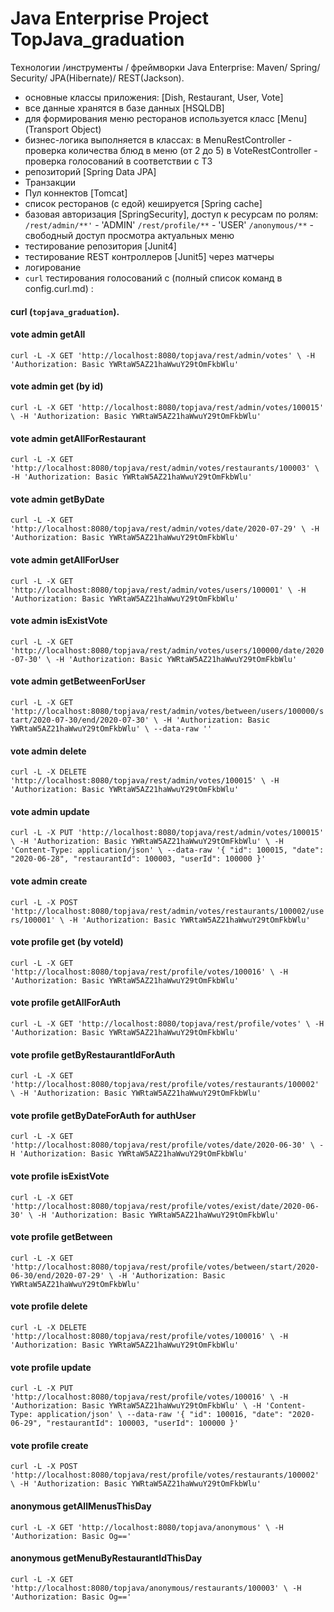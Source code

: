 Java Enterprise Project TopJava_graduation
==========================================

Технологии /инструменты / фреймворки Java Enterprise:
Maven/ Spring/ Security/ JPA(Hibernate)/ REST(Jackson).

- основные классы приложения: [Dish, Restaurant, User, Vote]
- все данные хранятся в базе данных [HSQLDB]
- для формирования меню ресторанов используется класс [Menu] (Transport Object) 
- бизнес-логика выполняется в классах:
             в MenuRestController - проверка количества блюд в меню (от 2 до 5)
             в VoteRestController - проверка голосований в соответствии с ТЗ
- репозиторий [Spring Data JPA]
- Транзакции
- Пул коннектов [Tomcat]
- список ресторанов (с едой) кешируется [Spring cache]
- базовая авторизация [SpringSecurity], доступ к ресурсам по ролям:
              `/rest/admin/**'`  - 'ADMIN'
              `/rest/profile/**` - 'USER'
              `/anonymous/**`    - свободный доступ просмотра актуальных меню
- тестирование репозитория [Junit4] 
- тестирование REST контроллеров [Junit5] через матчеры 
- логирование
- `curl` тестирования голосований с
(полный список команд в config.curl.md) :


#### curl (`topjava_graduation`).

#### vote admin getAll
`curl -L -X GET 'http://localhost:8080/topjava/rest/admin/votes' \
 -H 'Authorization: Basic YWRtaW5AZ21haWwuY29tOmFkbWlu'`

#### vote admin get (by id)
`curl -L -X GET 'http://localhost:8080/topjava/rest/admin/votes/100015' \
 -H 'Authorization: Basic YWRtaW5AZ21haWwuY29tOmFkbWlu'`

#### vote admin getAllForRestaurant
`curl -L -X GET 'http://localhost:8080/topjava/rest/admin/votes/restaurants/100003' \
 -H 'Authorization: Basic YWRtaW5AZ21haWwuY29tOmFkbWlu'`

#### vote admin getByDate
`curl -L -X GET 'http://localhost:8080/topjava/rest/admin/votes/date/2020-07-29' \
 -H 'Authorization: Basic YWRtaW5AZ21haWwuY29tOmFkbWlu'`

#### vote admin getAllForUser
`curl -L -X GET 'http://localhost:8080/topjava/rest/admin/votes/users/100001' \
 -H 'Authorization: Basic YWRtaW5AZ21haWwuY29tOmFkbWlu'`
 
#### vote admin isExistVote
`curl -L -X GET 'http://localhost:8080/topjava/rest/admin/votes/users/100000/date/2020-07-30' \
-H 'Authorization: Basic YWRtaW5AZ21haWwuY29tOmFkbWlu'`
 
#### vote admin getBetweenForUser 
`curl -L -X GET 'http://localhost:8080/topjava/rest/admin/votes/between/users/100000/start/2020-07-30/end/2020-07-30' \
 -H 'Authorization: Basic YWRtaW5AZ21haWwuY29tOmFkbWlu' \
 --data-raw ''`

#### vote admin delete
`curl -L -X DELETE 'http://localhost:8080/topjava/rest/admin/votes/100015' \
 -H 'Authorization: Basic YWRtaW5AZ21haWwuY29tOmFkbWlu'`

#### vote admin update 
`curl -L -X PUT 'http://localhost:8080/topjava/rest/admin/votes/100015' \
 -H 'Authorization: Basic YWRtaW5AZ21haWwuY29tOmFkbWlu' \
 -H 'Content-Type: application/json' \
 --data-raw '{
         "id": 100015,
         "date": "2020-06-28",
         "restaurantId": 100003,
         "userId": 100000
     }'`

#### vote admin create
`curl -L -X POST 'http://localhost:8080/topjava/rest/admin/votes/restaurants/100002/users/100001' \
 -H 'Authorization: Basic YWRtaW5AZ21haWwuY29tOmFkbWlu'`


#### vote profile get (by voteId)
`curl -L -X GET 'http://localhost:8080/topjava/rest/profile/votes/100016' \
 -H 'Authorization: Basic YWRtaW5AZ21haWwuY29tOmFkbWlu'`

#### vote profile getAllForAuth
`curl -L -X GET 'http://localhost:8080/topjava/rest/profile/votes' \
 -H 'Authorization: Basic YWRtaW5AZ21haWwuY29tOmFkbWlu'`

#### vote profile getByRestaurantIdForAuth
`curl -L -X GET 'http://localhost:8080/topjava/rest/profile/votes/restaurants/100002' \
 -H 'Authorization: Basic YWRtaW5AZ21haWwuY29tOmFkbWlu'`

#### vote profile getByDateForAuth for authUser
`curl -L -X GET 'http://localhost:8080/topjava/rest/profile/votes/date/2020-06-30' \
 -H 'Authorization: Basic YWRtaW5AZ21haWwuY29tOmFkbWlu'`

#### vote profile isExistVote
`curl -L -X GET 'http://localhost:8080/topjava/rest/profile/votes/exist/date/2020-06-30' \
 -H 'Authorization: Basic YWRtaW5AZ21haWwuY29tOmFkbWlu'`
 
#### vote profile getBetween 
`curl -L -X GET 'http://localhost:8080/topjava/rest/profile/votes/between/start/2020-06-30/end/2020-07-29' \
 -H 'Authorization: Basic YWRtaW5AZ21haWwuY29tOmFkbWlu'`

#### vote profile delete
`curl -L -X DELETE 'http://localhost:8080/topjava/rest/profile/votes/100016' \
 -H 'Authorization: Basic YWRtaW5AZ21haWwuY29tOmFkbWlu'`

#### vote profile update 
`curl -L -X PUT 'http://localhost:8080/topjava/rest/profile/votes/100016' \
 -H 'Authorization: Basic YWRtaW5AZ21haWwuY29tOmFkbWlu' \
 -H 'Content-Type: application/json' \
 --data-raw '{
     "id": 100016,
     "date": "2020-06-29",
     "restaurantId": 100003,
     "userId": 100000
 }'`

#### vote profile create
`curl -L -X POST 'http://localhost:8080/topjava/rest/profile/votes/restaurants/100002' \
 -H 'Authorization: Basic YWRtaW5AZ21haWwuY29tOmFkbWlu'`


#### anonymous getAllMenusThisDay
`curl -L -X GET 'http://localhost:8080/topjava/anonymous' \
 -H 'Authorization: Basic Og=='`

#### anonymous getMenuByRestaurantIdThisDay
`curl -L -X GET 'http://localhost:8080/topjava/anonymous/restaurants/100003' \
 -H 'Authorization: Basic Og=='`
